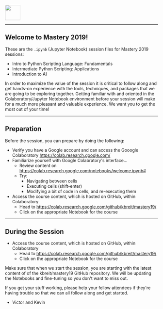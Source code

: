 <img src='https://www.insight.com/content/dam/insight-web/logos/global-nav.svg' width='50'>

---

## Welcome to Mastery 2019!

These are the `.ipynb` (Jupyter Notebook) session files for Mastery 2019 sessions:

* Intro to Python Scripting Language: Fundamentals
* Intermediate Python Scripting: Applications
* Introduction to AI

In order to maximize the value of the session it is critical to follow along and get hands-on experience with the tools, techniques, and packages that we are going to be exploring together. Getting familiar with and oriented in the Colaboratory/Jupyter Notebook environment before your session will make for a much more pleasant and valuable experience. We want you to get the most out of your time!

---

## Preparation

Before the session, you can prepare by doing the following:

* Verify you have a Google account and can access the Gooogle Colaboratory https://colab.research.google.com/
* Familiarize yourself with Google Colabratory's interface...
    * Review content on https://colab.research.google.com/notebooks/welcome.ipynb#
    * Try:
        * Navigating between cells
        * Executing cells (shift-enter)
        * Modifying a bit of code in cells, and re-executing them
* Access the course content, which is hosted on GitHub, within Colaboratory
    * Head to https://colab.research.google.com/github/kbreit/mastery19/
    * Click on the appropriate Notebook for the course

---

## During the Session

* Access the course content, which is hosted on GitHub, within Colaboratory
    * Head to https://colab.research.google.com/github/kbreit/mastery19/
    * Click on the appropriate Notebook for the course

Make sure that when we start the session, you are starting with the latest content of of the kbreit/mastery19 GitHub repository. We will be updating the Notebooks and fine-tuning so you don't want to miss out.

If you get your stuff working, please help your fellow attendees if they're having trouble so that we can all follow along and get started.

- Victor and Kevin
